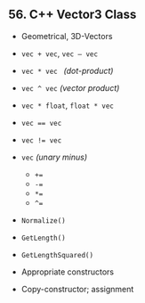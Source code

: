 ## 56. C++ Vector3 Class

- Geometrical, 3D-Vectors
- `vec + vec`, `vec – vec`
- `vec * vec ` *(dot-product)*
- `vec ^ vec` *(vector product)*
- `vec * float`, `float * vec`
- `vec == vec`
- `vec != vec`
- `vec` *(unary minus)*

  - `+=`
  - `-=`
  - `*=`
  - `^=`

- `Normalize()`
- `GetLength()`
- `GetLengthSquared()`
- Appropriate constructors
- Copy-constructor; assignment
